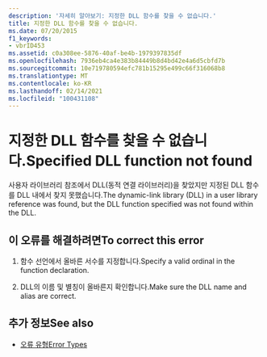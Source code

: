 ```yaml
---
description: '자세히 알아보기: 지정한 DLL 함수를 찾을 수 없습니다.'
title: 지정한 DLL 함수를 찾을 수 없습니다.
ms.date: 07/20/2015
f1_keywords:
- vbrID453
ms.assetid: c0a308ee-5876-40af-be4b-1979397835df
ms.openlocfilehash: 7936eb4ca4e383b84449b8d4bd42e4a6d5cbfd7b
ms.sourcegitcommit: 10e719780594efc781b15295e499c66f316068b8
ms.translationtype: MT
ms.contentlocale: ko-KR
ms.lasthandoff: 02/14/2021
ms.locfileid: "100431108"
---
```

# <a name="specified-dll-function-not-found"></a><span data-ttu-id="ca63f-103">지정한 DLL 함수를 찾을 수 없습니다.</span><span class="sxs-lookup"><span data-stu-id="ca63f-103">Specified DLL function not found</span></span>

<span data-ttu-id="ca63f-104">사용자 라이브러리 참조에서 DLL(동적 연결 라이브러리)을 찾았지만 지정된 DLL 함수를 DLL 내에서 찾지 못했습니다.</span><span class="sxs-lookup"><span data-stu-id="ca63f-104">The dynamic-link library (DLL) in a user library reference was found, but the DLL function specified was not found within the DLL.</span></span>  
  
## <a name="to-correct-this-error"></a><span data-ttu-id="ca63f-105">이 오류를 해결하려면</span><span class="sxs-lookup"><span data-stu-id="ca63f-105">To correct this error</span></span>  
  
1. <span data-ttu-id="ca63f-106">함수 선언에서 올바른 서수를 지정합니다.</span><span class="sxs-lookup"><span data-stu-id="ca63f-106">Specify a valid ordinal in the function declaration.</span></span>  
  
2. <span data-ttu-id="ca63f-107">DLL의 이름 및 별칭이 올바른지 확인합니다.</span><span class="sxs-lookup"><span data-stu-id="ca63f-107">Make sure the DLL name and alias are correct.</span></span>  
  
## <a name="see-also"></a><span data-ttu-id="ca63f-108">추가 정보</span><span class="sxs-lookup"><span data-stu-id="ca63f-108">See also</span></span>

- [<span data-ttu-id="ca63f-109">오류 유형</span><span class="sxs-lookup"><span data-stu-id="ca63f-109">Error Types</span></span>](../programming-guide/language-features/error-types.md)
